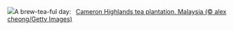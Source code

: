 ![](https://www.bing.com/th?id=OHR.MalaysiaTea_EN-US3322214623_UHD.jpg&w=1000)A brew-tea-ful day:&nbsp;&ensp;[Cameron Highlands tea plantation, Malaysia (© alex cheong/Getty Images)](https://www.bing.com/th?id=OHR.MalaysiaTea_EN-US3322214623_UHD.jpg)
<br><br/>
